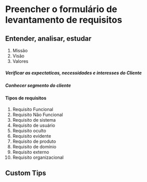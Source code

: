 # Preencher o formulário de levantamento de requisitos

## Entender, analisar, estudar
 1. Missão 
 2. Visão 
 3. Valores 

##### Verificar as expectaticas, necessidades e interesses do Cliente

##### Conhecer segmento do cliente

#### Tipos de requisitos

1. Requisito Funcional
2. Requisito Não Funcional
3. Requisito de sistema
4. Requisito de usuário
5. Requisito oculto
6. Requisito evidente
7. Requisito de produto
8. Requisito de domínio
9. Requisito externo
10. Requisito organizacional


## Custom Tips
